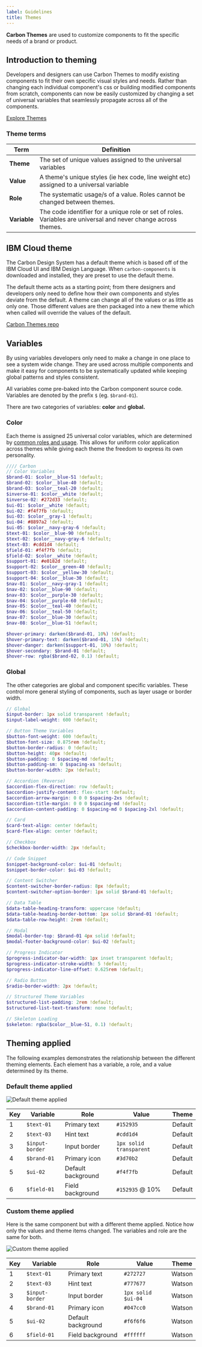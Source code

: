 ```yaml
---
label: Guidelines
title: Themes
---
```


<page-intro>**Carbon Themes** are used to customize components to fit the specific needs of a brand or product.</page-intro>

## Introduction to theming

Developers and designers can use Carbon Themes to modify existing components to fit their own specific visual styles and needs. Rather than changing each individual component's css or building modified components from scratch, components can now be easily customized by changing a set of universal variables that seamlessly propagate across all of the components.

<p><a href="http://themes.carbondesignsystem.com/" target="_blank">Explore Themes</a></p>

### Theme terms

| Term         | Definition                                                                                                     |
| ------------ | -------------------------------------------------------------------------------------------------------------- |
| **Theme**    | The set of unique values assigned to the universal variables                                                   |
| **Value**    | A theme's unique styles (ie hex code, line weight etc) assigned to a universal variable                        |
| **Role**     | The systematic usage/s of a value. Roles cannot be changed between themes.                                     |
| **Variable** | The code identifier for a unique role or set of roles. Variables are universal and never change across themes. |

## IBM Cloud theme

The Carbon Design System has a default theme which is based off of the IBM Cloud UI and IBM Design Language. When `carbon-components` is downloaded and installed, they are preset to use the default theme.

The default theme acts as a starting point; from there designers and developers only need to define how their own components and styles deviate from the default. A theme can change all of the values or as little as only one. Those different values are then packaged into a new theme which when called will override the values of the default.

[Carbon Themes repo](https://github.com/carbon-design-system/carbon-themes)

## Variables

By using variables developers only need to make a change in one place to see a system wide change. They are used across multiple components and make it easy for components to be systematically updated while keeping global patterns and styles consistent.

All variables come pre-baked into the Carbon component source code. Variables are denoted by the prefix `$` (eg. `$brand-01`).

There are two categories of variables: **color** and **global.**

### Color

Each theme is assigned 25 universal color variables, which are determined by [common roles and usage](/style/color/usage). This allows for uniform color application across themes while giving each theme the freedom to express its own personality.

```scss
//// Carbon
// Color Variables
$brand-01: $color__blue-51 !default;
$brand-02: $color__blue-40 !default;
$brand-03: $color__teal-20 !default;
$inverse-01: $color__white !default;
$inverse-02: #272d33 !default;
$ui-01: $color__white !default;
$ui-02: #f4f7fb !default;
$ui-03: $color__gray-1 !default;
$ui-04: #8897a2 !default;
$ui-05: $color__navy-gray-6 !default;
$text-01: $color__blue-90 !default;
$text-02: $color__navy-gray-6 !default;
$text-03: #cdd1d4 !default;
$field-01: #f4f7fb !default;
$field-02: $color__white !default;
$support-01: #e0182d !default;
$support-02: $color__green-40 !default;
$support-03: $color__yellow-30 !default;
$support-04: $color__blue-30 !default;
$nav-01: $color__navy-gray-1 !default;
$nav-02: $color__blue-90 !default;
$nav-03: $color__purple-30 !default;
$nav-04: $color__purple-60 !default;
$nav-05: $color__teal-40 !default;
$nav-06: $color__teal-50 !default;
$nav-07: $color__blue-30 !default;
$nav-08: $color__blue-51 !default;

$hover-primary: darken($brand-01, 10%) !default;
$hover-primary-text: darken($brand-01, 15%) !default;
$hover-danger: darken($support-01, 10%) !default;
$hover-secondary: $brand-01 !default;
$hover-row: rgba($brand-02, 0.1) !default;
```

### Global

The other categories are global and component specific variables. These control more general styling of components, such as layer usage or border width.

```scss
// Global
$input-border: 1px solid transparent !default;
$input-label-weight: 600 !default;

// Button Theme Variables
$button-font-weight: 600 !default;
$button-font-size: 0.875rem !default;
$button-border-radius: 0 !default;
$button-height: 40px !default;
$button-padding: 0 $spacing-md !default;
$button-padding-sm: 0 $spacing-xs !default;
$button-border-width: 2px !default;

// Accordion (Reverse)
$accordion-flex-direction: row !default;
$accordion-justify-content: flex-start !default;
$accordion-arrow-margin: 0 0 0 $spacing-2xs !default;
$accordion-title-margin: 0 0 0 $spacing-md !default;
$accordion-content-padding: 0 $spacing-md 0 $spacing-2xl !default;

// Card
$card-text-align: center !default;
$card-flex-align: center !default;

// Checkbox
$checkbox-border-width: 2px !default;

// Code Snippet
$snippet-background-color: $ui-01 !default;
$snippet-border-color: $ui-03 !default;

// Content Switcher
$content-switcher-border-radius: 8px !default;
$content-switcher-option-border: 1px solid $brand-01 !default;

// Data Table
$data-table-heading-transform: uppercase !default;
$data-table-heading-border-bottom: 1px solid $brand-01 !default;
$data-table-row-height: 2rem !default;

// Modal
$modal-border-top: $brand-01 4px solid !default;
$modal-footer-background-color: $ui-02 !default;

// Progress Indicator
$progress-indicator-bar-width: 1px inset transparent !default;
$progress-indicator-stroke-width: 5 !default;
$progress-indicator-line-offset: 0.625rem !default;

// Radio Button
$radio-border-width: 2px !default;

// Structured Theme Variables
$structured-list-padding: 2rem !default;
$structured-list-text-transform: none !default;

// Skeleton Loading
$skeleton: rgba($color__blue-51, 0.1) !default; 
```

## Theming applied

The following examples demonstrates the relationship between the different theming elements. Each element has a variable, a role, and a value determined by its theme.

### Default theme applied

![Default theme applied](images/theme-1.png)

| Key | Variable      | Role               | Value                 | Theme   |
| --- | ------------- | ------------------ | --------------------- | ------- |
| 1   | `$text-01  `    | Primary text       | `#152935`               | Default |
| 2   | `$text-03  `    | Hint text          | `#cdd1d4 `              | Default |
| 3   | `$input-border` | Input border       | `1px solid transparent` | Default |
| 4   | `$brand-01`     | Primary icon       | `#3d70b2`               | Default |
| 5   | `$ui-02   `     | Default background | `#f4f7fb`               | Default |
| 6   | `$field-01`     | Field background   | `#152935` @ 10%         | Default |

### Custom theme applied

Here is the same component but with a different theme applied. Notice how only the values and theme items changed. The variables and role are the same for both.

![Custom theme applied](images/theme-2.png)

| Key | Variable      | Role               | Value            | Theme  |
| --- | ------------- | ------------------ | ---------------- | ------ |
| 1   | `$text-01   `   | Primary text       | `#272727    `      | Watson |
| 2   | `$text-03   `   | Hint text          | `#777677     `     | Watson |
| 3   | `$input-border` | Input border       | `1px solid $ui-04` | Watson |
| 4   | `$brand-01  `   | Primary icon       | `#047cc0   `       | Watson |
| 5   | `$ui-02 `       | Default background | `#f6f6f6 `         | Watson |
| 6   | `$field-01`     | Field background   | `#ffffff `         | Watson |
